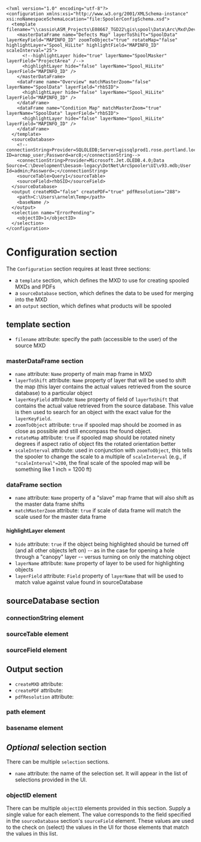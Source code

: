 
```
<?xml version="1.0" encoding="utf-8"?>
<configuration xmlns:xsi="http://www.w3.org/2001/XMLSchema-instance" xsi:noNamespaceSchemaLocation="file:SpoolerConfigSchema.xsd">
  <template filename="\\cassio\ASM_Projects\E08667_TGD22\gis\spool\Data\Arc\Mxd\Dev\TGD_Spooler0321.mxd">
    <masterDataFrame name="Defects Map" layerToShift="SpoolData" layerKeyField="MAPINFO_ID" zoomToObject="true" rotateMap="false" highlightLayer="Spool_HiLite" highlightField="MAPINFO_ID" scaleInterval="25">
      <!--highlightLayer hide="true" layerName="SpoolMasker" layerField="ProjectArea" /-->
      <highlightLayer hide="false" layerName="Spool_HiLite" layerField="MAPINFO_ID" />
    </masterDataFrame>
    <dataFrame name="Overview" matchMasterZoom="false" layerName="SpoolData" layerField="rhbSID">
      <highlightLayer hide="false" layerName="Spool_HiLite" layerField="MAPINFO_ID" />
    </dataFrame>
    <dataFrame name="Condition Map" matchMasterZoom="true" layerName="SpoolData" layerField="rhbSID">
      <highlightLayer hide="false" layerName="Spool_HiLite" layerField="MAPINFO_ID" />
    </dataFrame>
  </template>
  <sourceDatabase>
    <!--connectionString>Provider=SQLOLEDB;Server=gissqlprod1.rose.portland.local\gis92;Database=EGH_PUBLIC;User ID=arcmap_user;Password=arc8;</connectionString-->
    <connectionString>Provider=Microsoft.Jet.OLEDB.4.0;Data Source=C:\Development\besasm-legacy\DotNet\ArcSpooler\UI\v93.mdb;User Id=admin;Password=;</connectionString>
    <sourceTable>Query1</sourceTable>
    <sourceField>rhbSID</sourceField>
  </sourceDatabase>
  <output createMXD="false" createPDF="true" pdfResolution="288">
    <path>C:\Users\arnelm\Temp</path>
    <baseName />
  </output>
  <selection name="ErrorPending">
    <objectID>1</objectID>
  </selection>
</configuration>
```

# Configuration section #

The `Configuration` section requires at least three sections:
  * a `template` section, which defines the MXD to use for creating spooled MXDs and PDFs
  * a `sourceDatabase` section, which defines the data to be used for merging into the MXD
  * an `output` section, which defines what products will be spooled

## template section ##
  * `filename` attribute: specify the path (accessible to the user) of the source MXD

### masterDataFrame section ###
  * `name` attribute: `Name` property of main map frame in MXD
  * `layerToShift` attribute: `Name` property of layer that will be used to shift the map (this layer contains the actual values retrieved from the source database) to a particular object
  * `layerKeyField` attribute: `Name` property of field of `layerToShift` that contains the actual value retrieved from the source database. This value is then used to search for an object with the exact value for the `layerKeyField`.
  * `zoomToObject` attribute: `true` if spooled map should be zoomed in as close as possible and still encompass the found object.
  * `rotateMap` attribute: `true` if spooled map should be rotated ninety degrees if aspect ratio of object fits the rotated orientation better
  * `scaleInterval` attribute: used in conjunction with `zoomToObject`, this tells the spooler to change the scale to a multiple of `scaleInterval` (e.g., if `"scaleInterval"=200`, the final scale of the spooled map will be something like 1 inch = 1200 ft)

### dataFrame section ###
  * `name` attribute: `Name` property of a "slave" map frame that will also shift as the master data frame shifts
  * `matchMasterZoom` attribute: `true` if scale of data frame will match the scale used for the master data frame

#### highlightLayer element ####
  * `hide` attribute: `true` if the object being highlighted should be turned off (and all other objects left on) -- as in the case for opening a hole through a "canopy" layer -- versus turning on only the matching object
  * `layerName` attribute: `Name` property of layer to be used for highlighting objects
  * `layerField` attribute: `Field` property of `layerName` that will be used to match value against value found in sourceDatabase

## sourceDatabase section ##

### connectionString element ###

### sourceTable element ###

### sourceField element ###

## Output section ##
  * `createMXD` attribute:
  * `createPDF` attribute:
  * `pdfResolution` attribute:

### path element ###

### basename element ###

## _Optional_ selection section ##

There can be multiple `selection` sections.

  * `name` attribute: the name of the selection set. It will appear in the list of selections provided in the UI.

### objectID element ###
There can be multiple `objectID` elements provided in this section. Supply a single value for each element. The value corresponds to the field specified in the `sourceDatabase` section's `sourceField` element. These values are used to the check on (select) the values in the UI for those elements that match the values in this list.